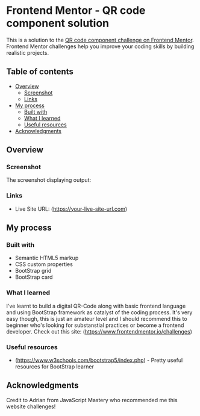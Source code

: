 # Frontend Mentor - QR code component solution

This is a solution to the [QR code component challenge on Frontend Mentor](https://www.frontendmentor.io/challenges/qr-code-component-iux_sIO_H). Frontend Mentor challenges help you improve your coding skills by building realistic projects. 

## Table of contents

- [Overview](#overview)
  - [Screenshot](#screenshot)
  - [Links](#links)
- [My process](#my-process)
  - [Built with](#built-with)
  - [What I learned](#what-i-learned)
  - [Useful resources](#useful-resources)
- [Acknowledgments](#acknowledgments)


## Overview

### Screenshot
The screenshot displaying output:

### Links
- Live Site URL: (https://your-live-site-url.com)



## My process

### Built with
- Semantic HTML5 markup
- CSS custom properties
- BootStrap grid
- BootStrap card

### What I learned
I've learnt to build a digital QR-Code along with basic frontend language and using BootStrap framework as catalyst of the coding process. It's very easy though, this is just an amateur level and I should recommend this to beginner who's looking for substanstial practices or become a frontend developer. Check out this site: (https://www.frontendmentor.io/challenges)

### Useful resources
- (https://www.w3schools.com/bootstrap5/index.php) - Pretty useful resources for BootStrap learner



## Acknowledgments

Credit to Adrian from JavaScript Mastery who recommended me this website challenges!

